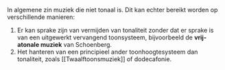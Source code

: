 In algemene zin muziek die niet tonaal is. Dit kan echter bereikt worden op verschillende manieren:
1. Er kan sprake zijn van vermijden van tonaliteit zonder dat er sprake is van een uitgewerkt vervangend toonsysteem, bijvoorbeeld de **vrij-atonale muziek** van Schoenberg.
2. Het hanteren van een principieel ander toonhoogtesysteem dan tonaliteit, zoals [[Twaalftoonsmuziek]] of dodecafonie.

